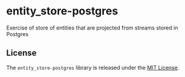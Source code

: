 # entity_store-postgres

Exercise of store of entities that are projected from streams stored in Postgres

## License

The `entity_store-postgres` library is released under the [MIT License](https://github.com/eventide-project/entity_store-postgres/blob/master/MIT-License.txt).
